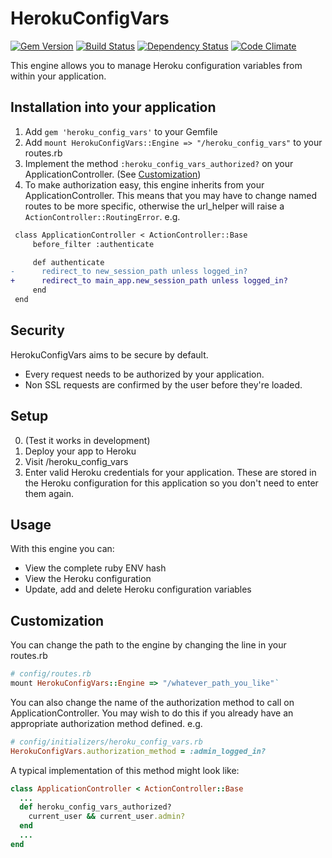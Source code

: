 # HerokuConfigVars

[![Gem Version](https://badge.fury.io/rb/heroku_config_vars.png)](https://rubygems.org/gems/heroku_config_vars)
[![Build Status](https://travis-ci.org/danielfone/heroku_config_vars.png?branch=master)](https://travis-ci.org/danielfone/heroku_config_vars)
[![Dependency Status](https://gemnasium.com/danielfone/heroku_config_vars.png)](https://gemnasium.com/danielfone/heroku_config_vars)
[![Code Climate](https://codeclimate.com/github/danielfone/heroku_config_vars.png)](https://codeclimate.com/github/danielfone/heroku_config_vars)

This engine allows you to manage Heroku configuration variables from within your application.

## Installation into your application

1. Add `gem 'heroku_config_vars'` to your Gemfile
2. Add `mount HerokuConfigVars::Engine => "/heroku_config_vars"` to your routes.rb
3. Implement the method `:heroku_config_vars_authorized?` on your ApplicationController. (See [Customization](#customization))
4. To make authorization easy, this engine inherits from your ApplicationController.
This means that you may have to change named routes to be more specific,
otherwise the url_helper will raise a `ActionController::RoutingError`. e.g.

```diff
 class ApplicationController < ActionController::Base
     before_filter :authenticate

     def authenticate
-      redirect_to new_session_path unless logged_in?
+      redirect_to main_app.new_session_path unless logged_in?
     end
 end
```

## Security

HerokuConfigVars aims to be secure by default.

* Every request needs to be authorized by your application.
* Non SSL requests are confirmed by the user before they're loaded.

## Setup

0. (Test it works in development)
1. Deploy your app to Heroku
2. Visit /heroku_config_vars
3. Enter valid Heroku credentials for your application.
   These are stored in the Heroku configuration for this application so you don't need to enter them again.

## Usage

With this engine you can:

* View the complete ruby ENV hash
* View the Heroku configuration
* Update, add and delete Heroku configuration variables


## Customization

You can change the path to the engine by changing the line in your routes.rb

```ruby
# config/routes.rb
mount HerokuConfigVars::Engine => "/whatever_path_you_like"`
```

You can also change the name of the authorization method to call on ApplicationController.
You may wish to do this if you already have an appropriate authorization method defined. e.g.

```ruby
# config/initializers/heroku_config_vars.rb
HerokuConfigVars.authorization_method = :admin_logged_in?
```

A typical implementation of this method might look like:

```ruby
class ApplicationController < ActionController::Base
  ...
  def heroku_config_vars_authorized?
    current_user && current_user.admin?
  end
  ...
end
```
